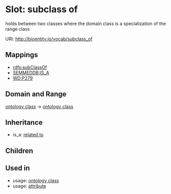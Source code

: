 # Slot: subclass of


holds between two classes where the domain class is a specialization of the range class

URI: http://bioentity.io/vocab/subclass_of
## Mappings

 * [rdfs:subClassOf](http://purl.obolibrary.org/obo/rdfs_subClassOf)
 * [SEMMEDDB:IS_A](http://purl.obolibrary.org/obo/SEMMEDDB_IS_A)
 * [WD:P279](http://purl.obolibrary.org/obo/WD_P279)
## Domain and Range

[ontology class](OntologyClass.md) -> [ontology class](OntologyClass.md)
## Inheritance

 *  is_a: [related to](related_to.md)
## Children

## Used in

 *  usage: [ontology class](OntologyClass.md)
 *  usage: [attribute](Attribute.md)
